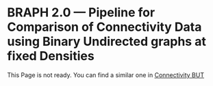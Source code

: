 # BRAPH 2.0 — Pipeline for Comparison of Connectivity Data using Binary Undirected graphs at fixed Densities

This Page is not ready. You can find a similar one in [Connectivity BUT](../tut_a_con_but)
